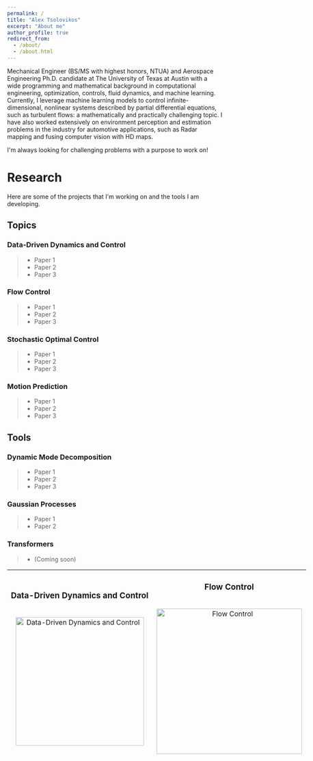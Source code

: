 ```yaml
---
permalink: /
title: "Alex Tsolovikos"
excerpt: "About me"
author_profile: true
redirect_from: 
  - /about/
  - /about.html
---
```


Mechanical Engineer (BS/MS with highest honors, NTUA) and Aerospace Engineering Ph.D. candidate at The University of Texas at Austin with a wide programming and mathematical background in computational engineering, optimization, controls, fluid dynamics, and machine learning. Currently, I leverage machine learning models to control infinite-dimensional, nonlinear systems described by partial differential equations, such as turbulent flows: a mathematically and practically challenging topic. I have also worked extensively on environment perception and estimation problems in the industry for automotive applications, such as Radar mapping and fusing computer vision with HD maps.

I'm always looking for challenging problems with a purpose to work on!


# Research

Here are some of the projects that I'm working on and the tools I am developing.

## Topics


### Data-Driven Dynamics and Control
> - Paper 1
> - Paper 2
> - Paper 3

### Flow Control
> - Paper 1
> - Paper 2
> - Paper 3

### Stochastic Optimal Control
> - Paper 1
> - Paper 2
> - Paper 3

### Motion Prediction
> - Paper 1
> - Paper 2
> - Paper 3


## Tools


### Dynamic Mode Decomposition
> - Paper 1
> - Paper 2
> - Paper 3

### Gaussian Processes
> - Paper 1
> - Paper 2

### Transformers
> - (Coming soon)


<table style="width: 700px; height: 446px; margin-left: auto; margin-right: auto; border: 0px solid black;">
<tbody>
<tr>
<td style="width: 350px; text-align: center;">
<h3>Data-Driven Dynamics and Control</h3>
<br /><img src="https://alextsolovikos.github.io/docs/deep_gp_koopman_example.png" alt="Data-Driven Dynamics and Control" width="300"/></td>
<td style="width: 350px; text-align: center;">
<h3>Flow Control</h3>
<br /><img src="https://alextsolovikos.github.io/docs/multiple_lsms_dns_overview.png" alt="Flow Control" width="340"/></td>
</tr>
<tr>
<td style="width: 350px; text-align: center;">
<h3>Stochastic Optimal Control</h3>
<br /><img src="https://alextsolovikos.github.io/docs/greedy_covariance_2d.png" alt="Stochastic Optimal Control" width="300"/></td>
<td style="width: 350px; text-align: center;">
<h3>Motion Prediction</h3>
<br /><img src="https://alextsolovikos.github.io/docs/transformer-example-prediction.png" alt="Motion Prediction" width="300"/></td>
</tr>
</tbody>
</table>

